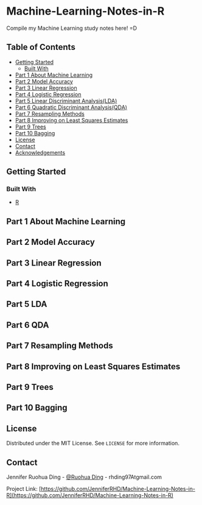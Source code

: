 # Machine-Learning-Notes-in-R
Compile my Machine Learning study notes here! =D 

## Table of Contents
* [Getting Started](#getting-started)
  * [Built With](#built-with)
* [Part 1 About Machine Learning](#part-1-about-machine-learning)
* [Part 2 Model Accuracy](#part-2-model-accuracy)
* [Part 3 Linear Regression](#part-3-linear-regression)
* [Part 4 Logistic Regression](#part-4-logistic-regression)
* [Part 5 Linear Discriminant Analysis(LDA)](#part-5-LDA)
* [Part 6 Quadratic Discriminant Analysis(QDA)](#part-6-QDA)
* [Part 7 Resampling Methods](#part-7-resampling-methods)
* [Part 8 Improving on Least Squares Estimates](#part-8-improving-on-least-squares-estimates)
* [Part 9 Trees](#part-9-trees)
* [Part 10 Bagging](#part-10-bagging)
* [License](#license)
* [Contact](#contact)
* [Acknowledgements](#acknowledgements)

## Getting Started
### Built With
  * [R](https://www.r-project.org/)

## Part 1 About Machine Learning

## Part 2 Model Accuracy


## Part 3 Linear Regression

## Part 4 Logistic Regression

## Part 5 LDA

## Part 6 QDA

## Part 7 Resampling Methods

## Part 8 Improving on Least Squares Estimates

## Part 9 Trees

## Part 10 Bagging


## License

Distributed under the MIT License. See `LICENSE` for more information.

## Contact

Jennifer Ruohua Ding - [@Ruohua Ding](https://www.linkedin.com/in/ruohua-ding/) - rhding97Atgmail.com

Project Link: [https://github.com/JenniferRHD/Machine-Learning-Notes-in-R](https://github.com/JenniferRHD/Machine-Learning-Notes-in-R)

